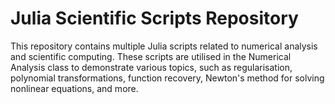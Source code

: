 # Julia Scientific Scripts Repository

This repository contains multiple Julia scripts related to numerical analysis and scientific computing. These scripts are utilised in the Numerical Analysis class to demonstrate various topics, such as regularisation, polynomial transformations, function recovery, Newton's method for solving nonlinear equations, and more.
